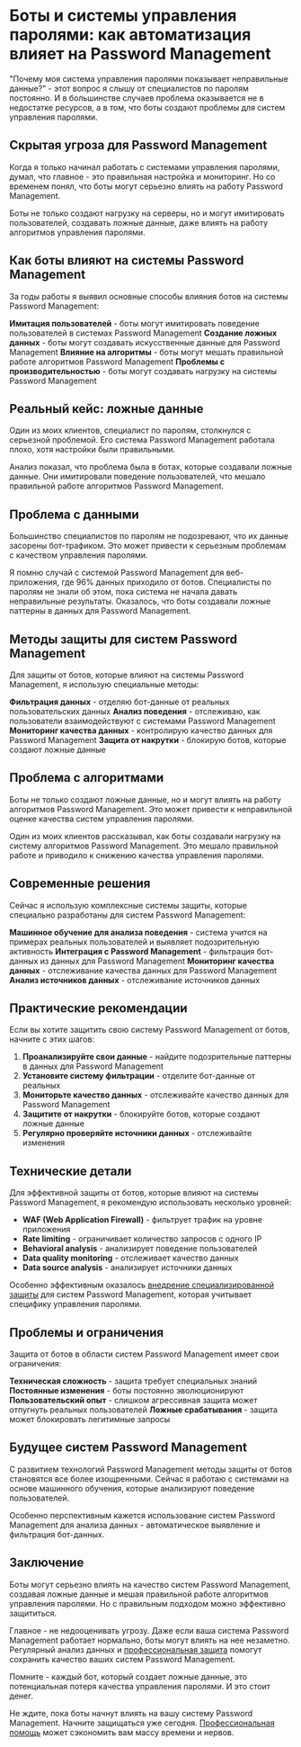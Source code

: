 # Боты и системы управления паролями: как автоматизация влияет на Password Management

"Почему моя система управления паролями показывает неправильные данные?" - этот вопрос я слышу от специалистов по паролям постоянно. И в большинстве случаев проблема оказывается не в недостатке ресурсов, а в том, что боты создают проблемы для систем управления паролями.

## Скрытая угроза для Password Management

Когда я только начинал работать с системами управления паролями, думал, что главное - это правильная настройка и мониторинг. Но со временем понял, что боты могут серьезно влиять на работу Password Management.

Боты не только создают нагрузку на серверы, но и могут имитировать пользователей, создавать ложные данные, даже влиять на работу алгоритмов управления паролями.

## Как боты влияют на системы Password Management

За годы работы я выявил основные способы влияния ботов на системы Password Management:

**Имитация пользователей** - боты могут имитировать поведение пользователей в системах Password Management
**Создание ложных данных** - боты могут создавать искусственные данные для Password Management
**Влияние на алгоритмы** - боты могут мешать правильной работе алгоритмов Password Management
**Проблемы с производительностью** - боты могут создавать нагрузку на системы Password Management

## Реальный кейс: ложные данные

Один из моих клиентов, специалист по паролям, столкнулся с серьезной проблемой. Его система Password Management работала плохо, хотя настройки были правильными.

Анализ показал, что проблема была в ботах, которые создавали ложные данные. Они имитировали поведение пользователей, что мешало правильной работе алгоритмов Password Management.

## Проблема с данными

Большинство специалистов по паролям не подозревают, что их данные засорены бот-трафиком. Это может привести к серьезным проблемам с качеством управления паролями.

Я помню случай с системой Password Management для веб-приложения, где 96% данных приходило от ботов. Специалисты по паролям не знали об этом, пока система не начала давать неправильные результаты. Оказалось, что боты создавали ложные паттерны в данных для Password Management.

## Методы защиты для систем Password Management

Для защиты от ботов, которые влияют на системы Password Management, я использую специальные методы:

**Фильтрация данных** - отделяю бот-данные от реальных пользовательских данных
**Анализ поведения** - отслеживаю, как пользователи взаимодействуют с системами Password Management
**Мониторинг качества данных** - контролирую качество данных для Password Management
**Защита от накрутки** - блокирую ботов, которые создают ложные данные

## Проблема с алгоритмами

Боты не только создают ложные данные, но и могут влиять на работу алгоритмов Password Management. Это может привести к неправильной оценке качества систем управления паролями.

Один из моих клиентов рассказывал, как боты создавали нагрузку на систему алгоритмов Password Management. Это мешало правильной работе и приводило к снижению качества управления паролями.

## Современные решения

Сейчас я использую комплексные системы защиты, которые специально разработаны для систем Password Management:

**Машинное обучение для анализа поведения** - система учится на примерах реальных пользователей и выявляет подозрительную активность
**Интеграция с Password Management** - фильтрация бот-данных из данных для Password Management
**Мониторинг качества данных** - отслеживание качества данных для Password Management
**Анализ источников данных** - отслеживание источников данных

## Практические рекомендации

Если вы хотите защитить свою систему Password Management от ботов, начните с этих шагов:

1. **Проанализируйте свои данные** - найдите подозрительные паттерны в данных для Password Management
2. **Установите систему фильтрации** - отделите бот-данные от реальных
3. **Мониторьте качество данных** - отслеживайте качество данных для Password Management
4. **Защитите от накрутки** - блокируйте ботов, которые создают ложные данные
5. **Регулярно проверяйте источники данных** - отслеживайте изменения

## Технические детали

Для эффективной защиты от ботов, которые влияют на системы Password Management, я рекомендую использовать несколько уровней:

- **WAF (Web Application Firewall)** - фильтрует трафик на уровне приложения
- **Rate limiting** - ограничивает количество запросов с одного IP
- **Behavioral analysis** - анализирует поведение пользователей
- **Data quality monitoring** - отслеживает качество данных
- **Data source analysis** - анализирует источники данных

Особенно эффективным оказалось [внедрение специализированной защиты](https://progaem.com/ustanovka-antibота-usluga-po-zashhite-ot-botов-vashih-sajtов-na-различных-cms-системах.html) для систем Password Management, которая учитывает специфику управления паролями.

## Проблемы и ограничения

Защита от ботов в области систем Password Management имеет свои ограничения:

**Техническая сложность** - защита требует специальных знаний
**Постоянные изменения** - боты постоянно эволюционируют
**Пользовательский опыт** - слишком агрессивная защита может отпугнуть реальных пользователей
**Ложные срабатывания** - защита может блокировать легитимные запросы

## Будущее систем Password Management

С развитием технологий Password Management методы защиты от ботов становятся все более изощренными. Сейчас я работаю с системами на основе машинного обучения, которые анализируют поведение пользователей.

Особенно перспективным кажется использование систем Password Management для анализа данных - автоматическое выявление и фильтрация бот-данных.

## Заключение

Боты могут серьезно влиять на качество систем Password Management, создавая ложные данные и мешая правильной работе алгоритмов управления паролями. Но с правильным подходом можно эффективно защититься.

Главное - не недооценивать угрозу. Даже если ваша система Password Management работает нормально, боты могут влиять на нее незаметно. Регулярный анализ данных и [профессиональная защита](https://progaem.com/ustanovka-antibота-usluga-po-zashhite-ot-botов-vashih-sajtов-na-различных-cms-системах.html) помогут сохранить качество ваших систем Password Management.

Помните - каждый бот, который создает ложные данные, это потенциальная потеря качества управления паролями. И это стоит денег.

Не ждите, пока боты начнут влиять на вашу систему Password Management. Начните защищаться уже сегодня. [Профессиональная помощь](https://progaem.com/ustanovka-antibота-usluga-po-zashhite-ot-botов-vashih-sajtов-na-различных-cms-системах.html) может сэкономить вам массу времени и нервов.
